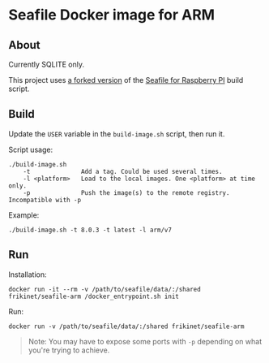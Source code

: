 # Seafile Docker image for ARM

## About

Currently SQLITE only.

This project uses [a forked version]( https://github.com/frikinet/seafile-rpi ) of the [Seafile for Raspberry PI]( https://github.com/haiwen/seafile-rpi ) build script.

## Build

Update the `USER` variable in the `build-image.sh` script, then run it.

Script usage:

```
./build-image.sh
    -t              Add a tag. Could be used several times.
    -l <platform>   Load to the local images. One <platform> at time only.
    -p              Push the image(s) to the remote registry. Incompatible with -p
```

Example:

```
./build-image.sh -t 8.0.3 -t latest -l arm/v7
```

##  Run

Installation:

```
docker run -it --rm -v /path/to/seafile/data/:/shared frikinet/seafile-arm /docker_entrypoint.sh init
```

Run:

```
docker run -v /path/to/seafile/data/:/shared frikinet/seafile-arm
```

>Note: You may have to expose some ports with `-p` depending on what you're trying to achieve.
